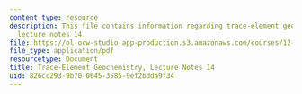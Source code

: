 ```yaml
---
content_type: resource
description: This file contains information regarding trace-element geochemistry,
  lecture notes 14.
file: https://ol-ocw-studio-app-production.s3.amazonaws.com/courses/12-479-trace-element-geochemistry-spring-2013/826cc2939b70064535859ef2bdda9f34_MIT12_479S13_lec14.pdf
file_type: application/pdf
resourcetype: Document
title: Trace-Element Geochemistry, Lecture Notes 14
uid: 826cc293-9b70-0645-3585-9ef2bdda9f34
---
```

